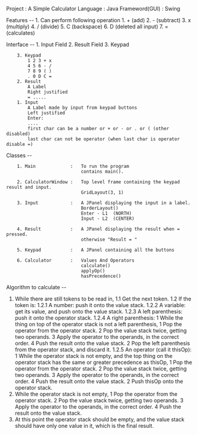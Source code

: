 Project         : A Simple Calculator
Language        : Java
Frameword(GUI)  : Swing


Features -- 
        1. Can perform following operation
            1. + (add)
            2. - (subtract)
            3. x (multiply)
            4. / (divide)
            5. C (backspace)
            6. D (deleted all input)
            7. = (calculates)

Interface -- 
            1. Input Field
            2. Result Field
            3. Keypad

        3. Keypad
            1 2 3 + x
            4 5 6 - /
            7 8 9 ( )
            . 0 D C =
        2. Result
            A Label
            Right justified
            = .....
        1. Input
            A Label made by input from keypad buttons
            Left justified
            Enter:
            ....
            first char can be a number or + or - or . or ( (other disabled)
            last char can not be operator (when last char is operator disable =)

Classes -- 

        1. Main             :   To run the program 
                                contains main().

        2. CalculatorWindow :   Top level frame containing the keypad result and input.
                                GridLayout(3, 1)

        3. Input            :   A JPanel displaying the input in a label.
                                BorderLayout()
                                Enter - L1  (NORTH)
                                Input - L2  (CENTER)

        4. Result           :   A JPanel displaying the result when = pressed.
                                otherwise "Result = "

        5. Keypad           :   A JPanel containing all the buttons

        6. Calculator       :   Values And Operators
                                calculate()
                                applyOp()
                                hasPrecedence()


Algorithm to calculate -- 

1. While there are still tokens to be read in,
   1.1 Get the next token.
   1.2 If the token is:
       1.2.1 A number: push it onto the value stack.
       1.2.2 A variable: get its value, and push onto the value stack.
       1.2.3 A left parenthesis: push it onto the operator stack.
       1.2.4 A right parenthesis:
         1 While the thing on top of the operator stack is not a 
           left parenthesis,
             1 Pop the operator from the operator stack.
             2 Pop the value stack twice, getting two operands.
             3 Apply the operator to the operands, in the correct order.
             4 Push the result onto the value stack.
         2 Pop the left parenthesis from the operator stack, and discard it.
       1.2.5 An operator (call it thisOp):
         1 While the operator stack is not empty, and the top thing on the
           operator stack has the same or greater precedence as thisOp,
           1 Pop the operator from the operator stack.
           2 Pop the value stack twice, getting two operands.
           3 Apply the operator to the operands, in the correct order.
           4 Push the result onto the value stack.
         2 Push thisOp onto the operator stack.
2. While the operator stack is not empty,
    1 Pop the operator from the operator stack.
    2 Pop the value stack twice, getting two operands.
    3 Apply the operator to the operands, in the correct order.
    4 Push the result onto the value stack.
3. At this point the operator stack should be empty, and the value
   stack should have only one value in it, which is the final result.
